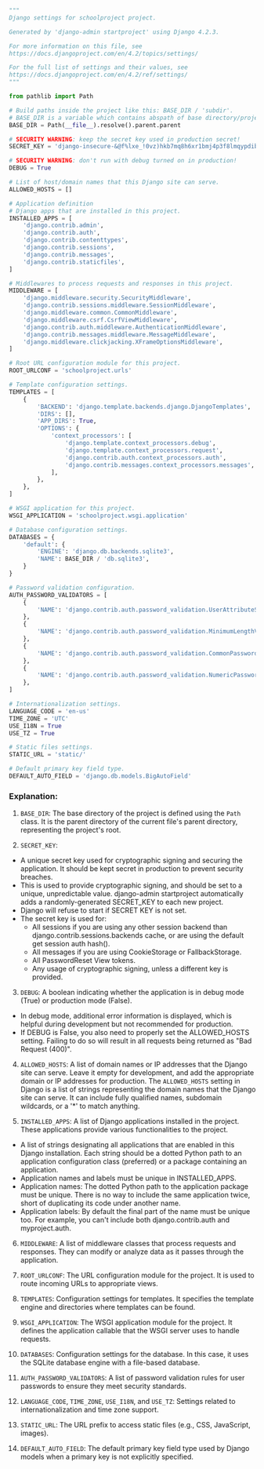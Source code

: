 ```python
"""
Django settings for schoolproject project.

Generated by 'django-admin startproject' using Django 4.2.3.

For more information on this file, see
https://docs.djangoproject.com/en/4.2/topics/settings/

For the full list of settings and their values, see
https://docs.djangoproject.com/en/4.2/ref/settings/
"""

from pathlib import Path

# Build paths inside the project like this: BASE_DIR / 'subdir'.
# BASE_DIR is a variable which contains abspath of base directory/project folder
BASE_DIR = Path(__file__).resolve().parent.parent

# SECURITY WARNING: keep the secret key used in production secret!
SECRET_KEY = 'django-insecure-&@f%lxe_!0vz)hkb7mq8h6xr1bmj4p3f8lmqypdibb^j611&$0'

# SECURITY WARNING: don't run with debug turned on in production!
DEBUG = True

# List of host/domain names that this Django site can serve.
ALLOWED_HOSTS = []

# Application definition
# Django apps that are installed in this project.
INSTALLED_APPS = [
    'django.contrib.admin',
    'django.contrib.auth',
    'django.contrib.contenttypes',
    'django.contrib.sessions',
    'django.contrib.messages',
    'django.contrib.staticfiles',
]

# Middlewares to process requests and responses in this project.
MIDDLEWARE = [
    'django.middleware.security.SecurityMiddleware',
    'django.contrib.sessions.middleware.SessionMiddleware',
    'django.middleware.common.CommonMiddleware',
    'django.middleware.csrf.CsrfViewMiddleware',
    'django.contrib.auth.middleware.AuthenticationMiddleware',
    'django.contrib.messages.middleware.MessageMiddleware',
    'django.middleware.clickjacking.XFrameOptionsMiddleware',
]

# Root URL configuration module for this project.
ROOT_URLCONF = 'schoolproject.urls'

# Template configuration settings.
TEMPLATES = [
    {
        'BACKEND': 'django.template.backends.django.DjangoTemplates',
        'DIRS': [],
        'APP_DIRS': True,
        'OPTIONS': {
            'context_processors': [
                'django.template.context_processors.debug',
                'django.template.context_processors.request',
                'django.contrib.auth.context_processors.auth',
                'django.contrib.messages.context_processors.messages',
            ],
        },
    },
]

# WSGI application for this project.
WSGI_APPLICATION = 'schoolproject.wsgi.application'

# Database configuration settings.
DATABASES = {
    'default': {
        'ENGINE': 'django.db.backends.sqlite3',
        'NAME': BASE_DIR / 'db.sqlite3',
    }
}

# Password validation configuration.
AUTH_PASSWORD_VALIDATORS = [
    {
        'NAME': 'django.contrib.auth.password_validation.UserAttributeSimilarityValidator',
    },
    {
        'NAME': 'django.contrib.auth.password_validation.MinimumLengthValidator',
    },
    {
        'NAME': 'django.contrib.auth.password_validation.CommonPasswordValidator',
    },
    {
        'NAME': 'django.contrib.auth.password_validation.NumericPasswordValidator',
    },
]

# Internationalization settings.
LANGUAGE_CODE = 'en-us'
TIME_ZONE = 'UTC'
USE_I18N = True
USE_TZ = True

# Static files settings.
STATIC_URL = 'static/'

# Default primary key field type.
DEFAULT_AUTO_FIELD = 'django.db.models.BigAutoField'
```

### Explanation:

1. `BASE_DIR`: The base directory of the project is defined using the `Path` class. It is the parent directory of the current file's parent directory, representing the project's root. 

2. `SECRET_KEY`:
- A unique secret key used for cryptographic signing and securing the application. It should be kept secret in production to prevent security breaches.
- This is used to provide cryptographic signing, and should be set to a unique, unpredictable value. django-admin startproject automatically adds a randomly-generated SECRET_KEY to each new project.
- Django will refuse to start if SECRET KEY is not set.
- The secret key is used for:
  -  All sessions if you are using any other session backend than django.contrib.sessions.backends cache, or are using the default get session auth hash().
  -  All messages if you are using CookieStorage or FallbackStorage.
  -  All PasswordReset View tokens.
  -  Any usage of cryptographic signing, unless a different key is provided.

3. `DEBUG`: A boolean indicating whether the application is in debug mode (True) or production mode (False).
- In debug mode, additional error information is displayed, which is helpful during development but not recommended for production.
- If DEBUG is False, you also need to properly set the ALLOWED_HOSTS setting. Failing to do so will result in all requests being returned as "Bad Request (400)".

4. `ALLOWED_HOSTS`: A list of domain names or IP addresses that the Django site can serve. Leave it empty for development, and add the appropriate domain or IP addresses for production. The `ALLOWED_HOSTS` setting in Django is a list of strings representing the domain names that the Django site can serve. It can include fully qualified names, subdomain wildcards, or a '*' to match anything.

5. `INSTALLED_APPS`: A list of Django applications installed in the project. These applications provide various functionalities to the project.
- A list of strings designating all applications that are enabled in this Django installation. Each string should be a dotted Python path to an application configuration class (preferred) or a package containing an application.
 - Application names and labels must be unique in INSTALLED_APPS.
 - Application names: The dotted Python path to the application package must be unique. There is no way to include the same application twice, short of duplicating its code under another name.
 - Application labels: By default the final part of the name must be unique too. For example, you can't include both django.contrib.auth and myproject.auth.

6. `MIDDLEWARE`: A list of middleware classes that process requests and responses. They can modify or analyze data as it passes through the application.

7. `ROOT_URLCONF`: The URL configuration module for the project. It is used to route incoming URLs to appropriate views.

8. `TEMPLATES`: Configuration settings for templates. It specifies the template engine and directories where templates can be found.

9. `WSGI_APPLICATION`: The WSGI application module for the project. It defines the application callable that the WSGI server uses to handle requests.

10. `DATABASES`: Configuration settings for the database. In this case, it uses the SQLite database engine with a file-based database.

11. `AUTH_PASSWORD_VALIDATORS`: A list of password validation rules for user passwords to ensure they meet security standards.

12. `LANGUAGE_CODE`, `TIME_ZONE`, `USE_I18N`, and `USE_TZ`: Settings related to internationalization and time zone support.

13. `STATIC_URL`: The URL prefix to access static files (e.g., CSS, JavaScript, images).

14. `DEFAULT_AUTO_FIELD`: The default primary key field type used by Django models when a primary key is not explicitly specified.
